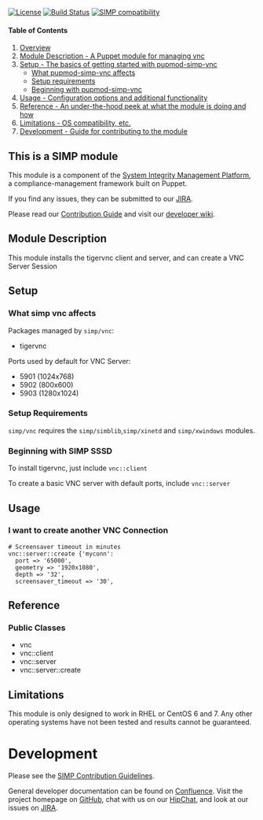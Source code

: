 [![License](http://img.shields.io/:license-apache-blue.svg)](http://www.apache.org/licenses/LICENSE-2.0.html) [![Build Status](https://travis-ci.org/simp/pupmod-simp-vnc.svg)](https://travis-ci.org/simp/pupmod-simp-vnc) [![SIMP compatibility](https://img.shields.io/badge/SIMP%20compatibility-4.2.*%2F5.1.*-orange.svg)](https://img.shields.io/badge/SIMP%20compatibility-4.2.*%2F5.1.*-orange.svg)

#### Table of Contents

1. [Overview](#overview)
2. [Module Description - A Puppet module for managing vnc](#module-description)
3. [Setup - The basics of getting started with pupmod-simp-vnc](#setup)
    * [What pupmod-simp-vnc affects](#what-simp-vnc-affects)
    * [Setup requirements](#setup-requirements)
    * [Beginning with pupmod-simp-vnc](#beginning-with-simp-vnc)
4. [Usage - Configuration options and additional functionality](#usage)
5. [Reference - An under-the-hood peek at what the module is doing and how](#reference)
5. [Limitations - OS compatibility, etc.](#limitations)
6. [Development - Guide for contributing to the module](#development)

## This is a SIMP module
This module is a component of the
[System Integrity Management Platform](https://github.com/NationalSecurityAgency/SIMP),
a compliance-management framework built on Puppet.

If you find any issues, they can be submitted to our
[JIRA](https://simp-project.atlassian.net/).

Please read our [Contribution Guide](https://simp-project.atlassian.net/wiki/display/SD/Contributing+to+SIMP)
and visit our [developer wiki](https://simp-project.atlassian.net/wiki/display/SD/SIMP+Development+Home).

## Module Description

This module installs the tigervnc client and server, and can create a VNC Server Session

## Setup

### What simp vnc affects

Packages managed by `simp/vnc`:
* tigervnc

Ports used by default for VNC Server:
* 5901 (1024x768)
* 5902 (800x600)
* 5903 (1280x1024)

### Setup Requirements

`simp/vnc` requires the `simp/simblib`,`simp/xinetd` and `simp/xwindows` modules.

### Beginning with SIMP SSSD

To install tigervnc, just include `vnc::client`

To create a basic VNC server with default ports, include `vnc::server`

## Usage

### I want to create another VNC Connection

```puppet
# Screensaver timeout in minutes
vnc::server::create {'myconn':
  port => '65000',
  geometry => '1920x1080',
  depth => '32',
  screensaver_timeout => '30',
```

## Reference

### Public Classes
* vnc
* vnc::client
* vnc::server
* vnc::server::create

## Limitations

This module is only designed to work in RHEL or CentOS 6 and 7. Any other
operating systems have not been tested and results cannot be guaranteed.

# Development

Please see the
[SIMP Contribution Guidelines](https://simp-project.atlassian.net/wiki/display/SD/Contributing+to+SIMP).

General developer documentation can be found on
[Confluence](https://simp-project.atlassian.net/wiki/display/SD/SIMP+Development+Home).
Visit the project homepage on [GitHub](https://simp-project.com),
chat with us on our [HipChat](https://simp-project.hipchat.com/),
and look at our issues on  [JIRA](https://simp-project.atlassian.net/).
